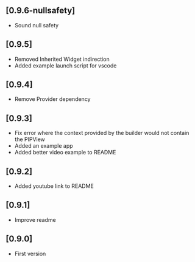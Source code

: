 ## [0.9.6-nullsafety]

* Sound null safety

## [0.9.5]

* Removed Inherited Widget indirection
* Added example launch script for vscode

## [0.9.4]

* Remove Provider dependency

## [0.9.3]

* Fix error where the context provided by the builder would not contain the PIPView
* Added an example app
* Added better video example to README

## [0.9.2] 

* Added youtube link to README

## [0.9.1]

* Improve readme

## [0.9.0] 

* First version
